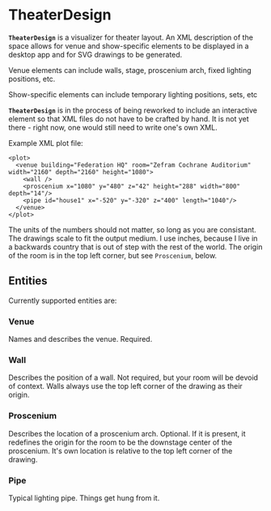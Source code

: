 # TheaterDesign

**`TheaterDesign`** is a visualizer for theater layout. 
An XML description of the space allows for venue and show-specific elements to be displayed in a desktop app and for SVG drawings to be generated.

Venue elements can include walls, stage, proscenium arch, fixed lighting positions, etc.

Show-specific elements can include temporary lighting positions, sets, etc

**`TheaterDesign`** is in the process of being reworked to include an interactive element so that XML files do not have to be crafted by hand.
It is not yet there - right now, one would still need to write one's own XML.

Example XML plot file:

```
<plot>
  <venue building="Federation HQ" room="Zefram Cochrane Auditorium" width="2160" depth="2160" height="1080">
    <wall />
    <proscenium x="1080" y="480" z="42" height="288" width="800" depth="14"/>
    <pipe id="house1" x="-520" y="-320" z="400" length="1040"/>
  </venue>
</plot>
```  

The units of the numbers should not matter, so long as you are consistant. The drawings scale to fit the output medium.
I use inches, because I live in a backwards country that is out of step with the rest of the world.
The origin of the room is in the top left corner, but see `Proscenium`, below.

## Entities

Currently supported entities are:

### Venue

Names and describes the venue. Required.

### Wall

Describes the position of a wall. Not required, but your room will be devoid of context.
Walls always use the top left corner of the drawing as their origin.

### Proscenium

Describes the location of a proscenium arch.
Optional.
If it is present, it redefines the origin for the room to be the downstage center of the proscenium.
It's own location is relative to the top left corner of the drawing.

### Pipe

Typical lighting pipe.
Things get hung from it.
